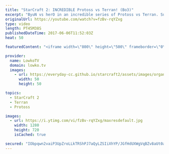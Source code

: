 ```yaml
---
title: "StarCraft 2: INCREDIBLE Protoss vs Terran! (Bo3)"
excerpt: "ByuN vs herO in an incredible series of Protoss vs Terran. Subscribe for more videos: http://lowko.tv/youtube More Starcraft 2 casts: https://goo.gl/NG8qAV  In this video I cast a best of three series between two of the world's very best for their respective races. Both players play their standard style."
originalUrl: https://youtube.com/watch?v=fzBv-rqYZxg
type: video
length: PT45M38S
publishedDateTime: 2017-06-06T11:52:03Z
heat: 50

featuredContent: "<iframe width=\"800\" height=\"500\" frameborder=\"0\" src=\"https://www.youtube.com/embed/fzBv-rqYZxg\" allow=\"accelerometer; autoplay; encrypted-media; gyroscope; picture-in-picture\" allowfullscreen></iframe>"

provider:
  name: LowkoTV
  domain: lowko.tv
  images:
    - url: https://everyday-cc.github.io/starcraft2/assets/images/organizations/lowko.tv-50x50.jpg
      width: 50
      height: 50

topics:
  - StarCraft 2
  - Terran
  - Protoss

images:
  - url: https://i.ytimg.com/vi/fzBv-rqYZxg/maxresdefault.jpg
    width: 1280
    height: 720
    isCached: true

secured: "IObpqwn2vaiP3UpZroLLkTRShPJ7aQyLZSIiXhYP/JGfHdUXWgVqBZv8aUt0atThtVBfZkvjIPWyHe5WPrsAdaaYFi8k5AdoAfIbHI3yT5OnqAXtS1EB10HmPHYMT8AmTZev5iLaAssRa2/Kv+KKdZvCbkKFqvTnGv4E+DObIUBMFaXXI4OFs9f6xaQ/GQwU2EQ/Cm/kxN3E3pm1dsSq74CddViIP2FiHthV3ljPWovcdaN4+hvwyIRidL09hc8oEvH26jgHUDn6eWTNoENVjLKuoZbaehtpUzersQHPuOzHutAcy7/putTK33tSDppm+yPpOuxILXmlWUc9Xqb1Lk5Vs0BNAEwgcnW+pwM+ko3GKjcsaFKcRpoIvpEVzYB30iDVyZPQr0+Vn3L0ZKelAOAlBMeuEExBqnbOF+Dg3IN1WwZx94zYksU7oL0fAffX;Mi7xNoGov1jke1BsYr9oHw=="
---
```



